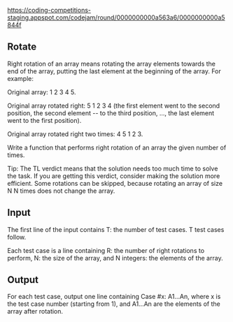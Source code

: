 https://coding-competitions-staging.appspot.com/codejam/round/0000000000a563a6/0000000000a5844f <br>
<h2> Rotate </h2>
Right rotation of an array means rotating the array elements towards the end of the array, putting the last element at the beginning of the array. For example:

Original array: 1 2 3 4 5.

Original array rotated right: 5 1 2 3 4 (the first element went to the second position, the second element -- to the third position, ..., the last element went to the first position).

Original array rotated right two times: 4 5 1 2 3.

Write a function that performs right rotation of an array the given number of times.

Tip: The TL verdict means that the solution needs too much time to solve the task. If you are getting this verdict, consider making the solution more efficient. Some rotations can be skipped, because rotating an array of size N N times does not change the array.

<h2> Input </h2>
The first line of the input contains T: the number of test cases. T test cases follow. <br>

Each test case is a line containing R: the number of right rotations to perform, N: the size of the array, and N integers: the elements of the array.

<h2> Output </h2>
For each test case, output one line containing Case #x: A1...An, where x is the test case number (starting from 1), and A1...An are the elements of the array after rotation.
